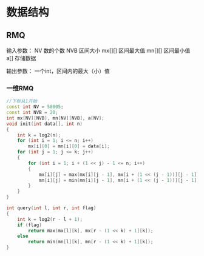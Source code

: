 # 数据结构

## RMQ

输入参数：
NV 数的个数
NVB 区间大小
mx[][] 区间最大值
mn[][] 区间最小值
a[] 存储数据

输出参数：
一个int，区间内的最大（小）值

### 一维RMQ

```c++
//下标从1开始
const int NV = 50005;
const int NVB = 20;
int mx[NV][NVB], mn[NV][NVB], a[NV];
void init(int data[], int n)
{
    int k = log2(n);
    for (int i = 1; i <= n; i++)
        mx[i][0] = mn[i][0] = data[i];
    for (int j = 1; j <= k; j++)
    {
        for (int i = 1; i + (1 << j) - 1 <= n; i++)
        {
            mx[i][j] = max(mx[i][j - 1], mx[i + (1 << (j - 1))][j - 1]);
            mn[i][j] = min(mn[i][j - 1], mn[i + (1 << (j - 1))][j - 1]);
        }
    }
}

int query(int l, int r, int flag)
{
    int k = log2(r - l + 1);
    if (flag)
        return max(mx[l][k], mx[r - (1 << k) + 1][k]);
    else
        return min(mn[l][k], mn[r - (1 << k) + 1][k]);
}
```

